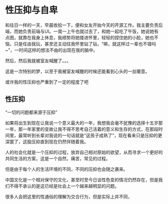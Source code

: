 # 性压抑与自卑

和往日一样的一天，早晨收拾一下，便和女友开始今天的开源工作。我主要负责后端，而她负责前端与UI。一晃一上午也就过去了，和她一起吃了午饭，她说她有点困，就靠在我身上休息，我顺势将她搂进怀里，轻轻的捏住她的小脸，她也不恼，只是任由我玩，甚至还主动往我怀里钻了钻，“嘛，就这样过一辈也不错吗~”，一时间这样的想法不由的出现在我的脑中。

然后，然后我就被室友喊醒了。。。

这是一次特别的梦，以至于我被室友喊醒的时候还能看到心头的一丝暖意。

或许我的性压抑也严重到了一定的程度了吧

## 性压抑

“一切的问题都来源于压抑”

如果将出生到现在让我说一个意义最大的一年，我想我会毫不犹豫的选择十五岁那一年，那一年家里的变故让我不得不思考自己活着的意义和生存的方式，在那段时间里，最常听到长辈对我说的一句话就是“这孩子成熟了”，现在看来只是压抑的更深罢了，这股压抑直到现在仍然伴随着我。

人的社会化就是一个压抑的过程，放弃自己相对原始的欲望，从而寻求一个更好的共同生活的方案，这是一个自然，痛苦，常见的过程。

但是由于每个人的生活环境的不同，不同的压抑也会随之袭来。

中国文化是一个相对保守的文化，甚至时至今日谈性色变的情况仍然存在，但是我们不得不承认的是这已经是社会上一个越来越明显的问题。

很多人会把这里的性通俗的理解为交合行为，但是实际上并不同，


